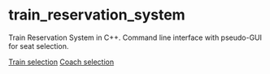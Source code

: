 # train_reservation_system
Train Reservation System in C++. Command line interface with pseudo-GUI for seat selection.

[Train selection](images/train_selection.jpg)
[Coach selection](images/coach_selection.jpg)
